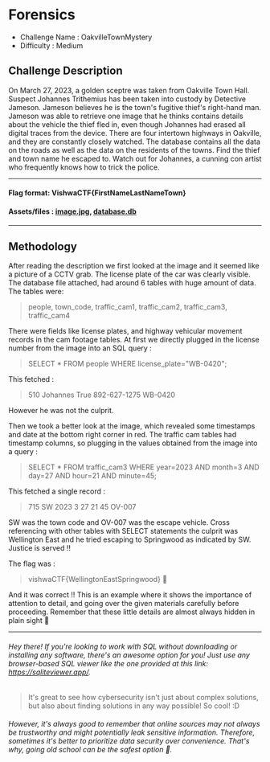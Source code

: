 # Forensics
- Challenge Name : OakvilleTownMystery
- Difficulty :  Medium

## Challenge Description
On March 27, 2023, a golden sceptre was taken from Oakville Town Hall. Suspect Johannes Trithemius has been taken into custody by Detective Jameson. Jameson believes he is the town's fugitive thief's right-hand man. Jameson was able to retrieve one image that he thinks contains details about the vehicle the thief fled in, even though Johannes had erased all digital traces from the device. There are four intertown highways in Oakville, and they are constantly closely watched. The database contains all the data on the roads as well as the data on the residents of the towns. Find the thief and town name he escaped to. Watch out for Johannes, a cunning con artist who frequently knows how to trick the police.

---------

#### Flag format: VishwaCTF{FirstNameLastNameTown}

#### Assets/files : [image.jpg](https://klsgit-wgcs.github.io/VishwaCTF-2023/writeups/Forensics/image.jpg), [database.db](https://klsgit-wgcs.github.io/VishwaCTF-2023/writeups/Forensics/database.db) 

---------

## Methodology
After reading the description we first looked at the image and it seemed like a picture of a CCTV grab. The license plate of the car was clearly visible. The database file attached, had around 6 tables with huge amount of data. The tables were:

> people, town_code, traffic_cam1, traffic_cam2, traffic_cam3, traffic_cam4

There were fields like license plates, and highway vehicular movement records in the cam footage tables. At first we directly plugged in the license number from the image into an SQL query :

> SELECT * FROM people WHERE license_plate="WB-0420";

This fetched :

> 510	Johannes True	892-627-1275	WB-0420

However he was not the culprit.

Then we took a better look at the image, which revealed some timestamps and date at the bottom right corner in red. The traffic cam tables had timestamp columns, so plugging in the values obtained from the image into a query :

> SELECT * FROM traffic_cam3 WHERE year=2023 AND month=3 AND day=27 AND hour=21 AND minute=45;

This fetched a single record :

> 715	SW	2023	3	27	21	45	OV-007

SW was the town code and OV-007 was the escape vehicle. Cross referencing with other tables with SELECT statements the culprit was Wellington East and he tried escaping to Springwood as indicated by SW. Justice is served !! 

The flag was :

> vishwaCTF{WellingtonEastSpringwood} 🥳

And it was correct !! This is an example where it shows the importance of attention to detail, and going over the given materials carefully before proceeding. Remember that these little details are almost always hidden in plain sight 👀

*********

###### Hey there! If you're looking to work with SQL without downloading or installing any software, there's an awesome option for you! Just use any browser-based SQL viewer like the one provided at this link: https://sqliteviewer.app/.

> It's great to see how cybersecurity isn't just about complex solutions, but also about finding solutions in any way possible! So cool! :D

###### However, it's always good to remember that online sources may not always be trustworthy and might potentially leak sensitive information. Therefore, sometimes it's better to prioritize data security over convenience. That's why, *going old school can be the safest option* 🦺.
